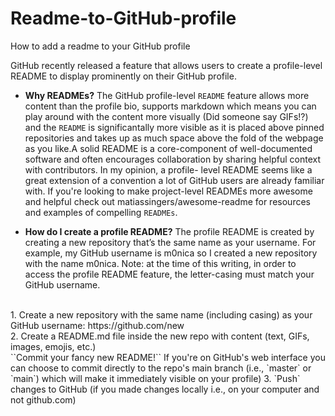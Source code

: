 # Readme-to-GitHub-profile
How to add a readme to your GitHub profile

GitHub recently released a feature that allows users to create a profile-level README to display prominently on their GitHub profile.
- <b>Why READMEs?</b>
The GitHub profile-level `README` feature allows more content than the profile bio, supports markdown which means you can play around with the content more visually (Did someone say GIFs!?) and the `README` is significantally more visible as it is placed above pinned repositories and takes up as much space above the fold of the webpage as you like.A solid README is a core-component of well-documented software and often encourages collaboration by sharing helpful context with contributors. In my opinion, a profile-   level README seems like a great extension of a convention a lot of GitHub users are already familiar with. If you're looking to make project-level READMEs more awesome and      helpful check out matiassingers/awesome-readme for resources and examples of compelling `READMEs`.

- <b>How do I create a profile README?</b>
The profile README is created by creating a new repository that’s the same name as your username. For example, my GitHub username is m0nica so I created a new repository with the name m0nica. Note: at the time of this writing, in order to access the profile README feature, the letter-casing must match your GitHub username.
<br />
1. Create a new repository with the same name (including casing) as your GitHub username: https://github.com/new <br />
2. Create a README.md file inside the new repo with content (text, GIFs, images, emojis, etc.)<br />
      ``Commit your fancy new README!``
If you're on GitHub's web interface you can choose to commit directly to the repo's main branch (i.e., `master` or `main`) which will make it immediately visible on your profile)
3. `Push` changes to GitHub (if you made changes locally i.e., on your computer and not github.com)
